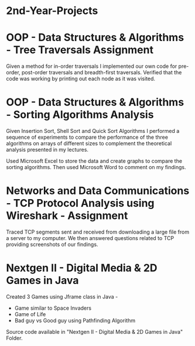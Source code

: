 # 2nd-Year-Projects
# OOP -  Data Structures & Algorithms - Tree Traversals Assignment
Given a method for in-order traversals I implemented our own code for pre-order, post-order traversals and breadth-first traversals. Verified that the code was working by printing out each node as it was visited. 
# OOP -  Data Structures & Algorithms - Sorting Algorithms Analysis
Given Insertion Sort, Shell Sort and Quick Sort Algorithms I performed a sequence of experiments to compare the performance of the three algorithms on arrays of different sizes to complement the theoretical analysis presented in my lectures.

Used Microsoft Excel to store the data and create graphs to compare the sorting algorithms. Then used Microsoft Word to comment on my findings.
# Networks and Data Communications - TCP Protocol Analysis using Wireshark - Assignment
Traced TCP segments sent and received from downloading a large file from a server to my computer. We then answered questions related to TCP providing screenshots of our findings.
# Nextgen II - Digital Media & 2D Games in Java
Created 3 Games using Jframe class in Java - 
* Game similar to Space Invaders
* Game of Life
* Bad guy vs Good guy using Pathfinding Algorithm
 
 Source code available in "Nextgen II - Digital Media & 2D Games in Java" Folder.
